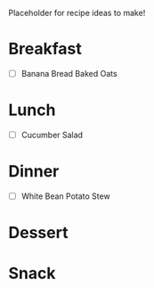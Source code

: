 Placeholder for recipe ideas to make!

# Breakfast
- [ ] Banana Bread Baked Oats

# Lunch
- [ ] Cucumber Salad

# Dinner
- [ ] White Bean Potato Stew

# Dessert

# Snack
